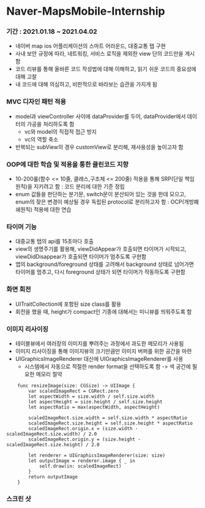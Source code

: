 # Naver-MapsMobile-Internship
### 기간 : 2021.01.18 ~ 2021.04.02

- 네이버 map ios 어플리케이션의 스마트 어라운드, 대중교통 탭 구현
- 사내 보안 규정에 따라, 네트워킹, 서비스 로직을 제외한 view 단의 코드만을 게시함
- 코드 리뷰를 통해 올바른 코드 작성법에 대해 이해하고, 읽기 쉬운 코드의 중요성에 대해 고찰
- 내 코드에 대해 의심하고, 비판적으로 바라보는 습관을 가지게 됨


### MVC 디자인 패턴 적용
  - model과 viewController 사이에 dataProvider를 두어, dataProvider에서 데이터의 가공을 처리하도록 함
     - vc와 model의 직접적 접근 방지
     - vc의 역할 축소 
  - 반복되는 subView의 경우 customView로 분리해, 재사용성을 높이고자 함
 
### OOP에 대한 학습 및 적용을 통한 클린코드 지향
   - 10-200룰(함수 <= 10줄, 클래스,구조체 <= 200줄) 적용을 통해 SRP(단일 책임 원칙)을 지키려고 함 : 코드 분리에 대한 기준 정립
   - enum 값들을 판단하는 분기문, switch문이 분산되어 있는 것을 한데 모으고, enum의 잦은 변경이 예상될 경우 독립된 protocol로 분리하고자 함 : OCP(개방폐쇄원칙) 적용에 대한 연습

### 타이머 기능 
   - 대중교통 탭의 api를 15초마다 호출
   - view의 생명주기를 활용해, viewDidAppear가 호출되면 타이머가 시작되고, viewDidDisappear가 호출되면 타이머가 멈추도록 구현함
   - 앱의 background/foreground 상태를 고려해서 background 상태로 넘어가면 타이머를 멈추고, 다시 foreground 상태가 되면 타이머가 작동하도록 구현함

### 화면 회전
   - UITraitCollection에 포함된 size class를 활용
   - 회전을 했을 때, height가 compact인 기종에 대해서는 미니뷰를 띄워주도록 함

### 이미지 리사이징 
- 테이블뷰에서 여러장의 이미지를 뿌려주는 과정에서 과도한 메모리가 사용됨
- 이미지 리사이징을 통해 이미지뷰의 크기만큼만 이미지 버퍼를 위한 공간을 마련
- UIGraphicsImageRenderer 대신에 UIGraphicsImageRenderer를 사용
   - 시스템에서 자동으로 적절한 render format을 선택하도록 함 -> 색 공간에 필요한 메모리 절약

```
    func resizeImage(size: CGSize) -> UIImage {
        var scaledImageRect = CGRect.zero
        let aspectWidth = size.width / self.size.width
        let aspectHeight = size.height / self.size.height
        let aspectRatio = max(aspectWidth, aspectHeight)

        scaledImageRect.size.width = self.size.width * aspectRatio
        scaledImageRect.size.height = self.size.height * aspectRatio
        scaledImageRect.origin.x = (size.width - scaledImageRect.size.width) / 2.0
        scaledImageRect.origin.y = (size.height - scaledImageRect.size.height) / 2.0

        let renderer = UIGraphicsImageRenderer(size: size)
        let outputImage = renderer.image { _ in
            self.draw(in: scaledImageRect)
        }
        return outputImage
    }
```

### 스크린 샷

